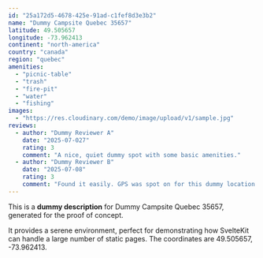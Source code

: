 ```yaml
---
id: "25a172d5-4678-425e-91ad-c1fef8d3e3b2"
name: "Dummy Campsite Quebec 35657"
latitude: 49.505657
longitude: -73.962413
continent: "north-america"
country: "canada"
region: "quebec"
amenities:
  - "picnic-table"
  - "trash"
  - "fire-pit"
  - "water"
  - "fishing"
images:
  - "https://res.cloudinary.com/demo/image/upload/v1/sample.jpg"
reviews:
  - author: "Dummy Reviewer A"
    date: "2025-07-027"
    rating: 3
    comment: "A nice, quiet dummy spot with some basic amenities."
  - author: "Dummy Reviewer B"
    date: "2025-07-08"
    rating: 3
    comment: "Found it easily. GPS was spot on for this dummy location."
---
```


This is a **dummy description** for Dummy Campsite Quebec 35657, generated for the proof of concept.

It provides a serene environment, perfect for demonstrating how SvelteKit can handle a large number of static pages. The coordinates are 49.505657, -73.962413.
